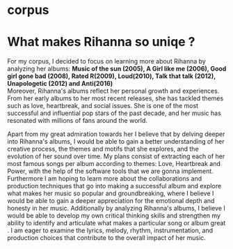 # corpus



# **What makes Rihanna so uniqe ?** 

For my corpus, I decided to focus on  learning more about Rihanna by analyzing her albums: **Music of the sun (2005), A Girl like me (2006), Good girl gone bad (2008), Rated R(2009), Loud(2010), Talk that talk (2012), Unapologetic (2012) and Anti(2016)**  
Moreover, Rihanna's albums reflect her personal growth and experiences. From her early albums to her most recent releases, she has tackled themes such as love, heartbreak, and social issues. She is  one of the most successful and influential pop stars of the past decade, and her music has resonated with millions of fans around the world. 

Apart from my great admiration towards her I believe that by delving deeper into Rihanna's albums, I would be able to  gain a better understanding of her creative process, the themes and motifs that she explores, and the evolution of her sound over time. My plans consist of extracting each of her most famous songs per album according to themes: Love, Heartbreak and Power, with  the help of the software tools that we are gonna  implement.  Furthermore I am hoping to learn more  about the collaborations and production techniques that go into making a successful album and explore what makes her music so popular and groundbreaking, where I believe I  would be able to gain a deeper appreciation for the emotional depth and honesty in her music. Additionally  by  analyzing Rihanna's albums, I believe I would be able to develop my own critical thinking skills and strengthen my  ability to identify and articulate what makes a particular song or album great . I am eager to examine the lyrics, melody, rhythm, instrumentation, and production choices that contribute to the overall impact of her music.

